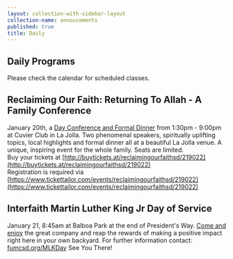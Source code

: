 ```yaml
---
layout: collection-with-sidebar-layout
collection-name: annoucements
published: true
title: Daily
---
```

## Daily Programs
Please check the calendar for scheduled classes.

## Reclaiming Our Faith: Returning To Allah - A Family Conference
January 20th, a [Day Conference and Formal Dinner](http://www.icsd.org/events/reclaiming-our-faith-returning-to-allah) from 1:30pm - 9:00pm at Cuvier Club in La Jolla. Two phenomenal speakers, spiritually uplifting topics, local highlights and formal dinner all at a beautiful La Jolla venue. A unique, inspiring event for the whole family. Seats are limited.  
Buy your tickets at [http://buytickets.at/reclaimingourfaithsd/219022](http://buytickets.at/reclaimingourfaithsd/219022)  
Registration is required via [https://www.tickettailor.com/events/reclaimingourfaithsd/219022](https://www.tickettailor.com/events/reclaimingourfaithsd/219022)

## Interfaith Martin Luther King Jr Day of Service
January 21, 8:45am at Balboa Park at the end of President's Way. [Come and enjoy](http://www.icsd.org/events/interfaith-martin-luther-king-jr-day-of-service) the great company and reap the rewards of making a positive impact right here in your own backyard. For further information contact: [fumcsd.org/MLKDay](https://www.fumcsd.org/11th-annual-mlk-day/) See You There!  
